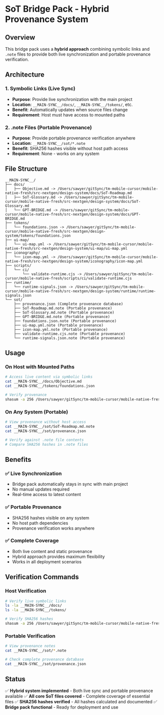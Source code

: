 # SoT Bridge Pack - Hybrid Provenance System

## Overview
This bridge pack uses a **hybrid approach** combining symbolic links and `.note` files to provide both live synchronization and portable provenance verification.

## Architecture

### 1. Symbolic Links (Live Sync)
- **Purpose**: Provide live synchronization with the main project
- **Location**: `__MAIN-SYNC__/docs/`, `__MAIN-SYNC__/tokens/`, etc.
- **Benefit**: Automatically updates when source files change
- **Requirement**: Host must have access to mounted paths

### 2. .note Files (Portable Provenance)
- **Purpose**: Provide portable provenance verification anywhere
- **Location**: `__MAIN-SYNC__/sot/*.note`
- **Benefit**: SHA256 hashes visible without host path access
- **Requirement**: None - works on any system

## File Structure

```
__MAIN-SYNC__/
├── docs/
│   ├── Objective.md -> /Users/sawyer/gitSync/tm-mobile-cursor/mobile-native-fresh/src-nextgen/design-system/docs/SoT-Roadmap.md
│   ├── SoT-Glossary.md -> /Users/sawyer/gitSync/tm-mobile-cursor/mobile-native-fresh/src-nextgen/design-system/docs/SoT-Glossary.md
│   └── GPT-BRIDGE.md -> /Users/sawyer/gitSync/tm-mobile-cursor/mobile-native-fresh/src-nextgen/design-system/docs/GPT-BRIDGE.md
├── tokens/
│   └── foundations.json -> /Users/sawyer/gitSync/tm-mobile-cursor/mobile-native-fresh/src-nextgen/design-system/tokens/foundations.json
├── ui-map/
│   └── ui-map.yml -> /Users/sawyer/gitSync/tm-mobile-cursor/mobile-native-fresh/src-nextgen/design-system/ui-map/ui-map.yml
├── iconography/
│   └── icon-map.yml -> /Users/sawyer/gitSync/tm-mobile-cursor/mobile-native-fresh/src-nextgen/design-system/iconography/icon-map.yml
├── scripts/
│   └── ci/
│       └── validate-runtime.cjs -> /Users/sawyer/gitSync/tm-mobile-cursor/mobile-native-fresh/scripts/ci/validate-runtime.cjs
├── runtime/
│   └── runtime-signals.json -> /Users/sawyer/gitSync/tm-mobile-cursor/mobile-native-fresh/src-nextgen/design-system/runtime/runtime-signals.json
└── sot/
    ├── provenance.json (Complete provenance database)
    ├── SoT-Roadmap.md.note (Portable provenance)
    ├── SoT-Glossary.md.note (Portable provenance)
    ├── GPT-BRIDGE.md.note (Portable provenance)
    ├── foundations.json.note (Portable provenance)
    ├── ui-map.yml.note (Portable provenance)
    ├── icon-map.yml.note (Portable provenance)
    ├── validate-runtime.cjs.note (Portable provenance)
    └── runtime-signals.json.note (Portable provenance)
```

## Usage

### On Host with Mounted Paths
```bash
# Access live content via symbolic links
cat __MAIN-SYNC__/docs/Objective.md
cat __MAIN-SYNC__/tokens/foundations.json

# Verify provenance
shasum -a 256 /Users/sawyer/gitSync/tm-mobile-cursor/mobile-native-fresh/src-nextgen/design-system/docs/SoT-Roadmap.md
```

### On Any System (Portable)
```bash
# View provenance without host access
cat __MAIN-SYNC__/sot/SoT-Roadmap.md.note
cat __MAIN-SYNC__/sot/provenance.json

# Verify against .note file contents
# Compare SHA256 hashes in .note files
```

## Benefits

### ✅ Live Synchronization
- Bridge pack automatically stays in sync with main project
- No manual updates required
- Real-time access to latest content

### ✅ Portable Provenance
- SHA256 hashes visible on any system
- No host path dependencies
- Provenance verification works anywhere

### ✅ Complete Coverage
- Both live content and static provenance
- Hybrid approach provides maximum flexibility
- Works in all deployment scenarios

## Verification Commands

### Host Verification
```bash
# Verify live symbolic links
ls -la __MAIN-SYNC__/docs/
ls -la __MAIN-SYNC__/tokens/

# Verify SHA256 hashes
shasum -a 256 /Users/sawyer/gitSync/tm-mobile-cursor/mobile-native-fresh/src-nextgen/design-system/docs/SoT-Roadmap.md
```

### Portable Verification
```bash
# View provenance notes
cat __MAIN-SYNC__/sot/*.note

# Check complete provenance database
cat __MAIN-SYNC__/sot/provenance.json
```

## Status
✅ **Hybrid system implemented** - Both live sync and portable provenance available
✅ **All core SoT files covered** - Complete coverage of essential files
✅ **SHA256 hashes verified** - All hashes calculated and documented
✅ **Bridge pack functional** - Ready for deployment and use
